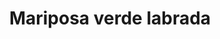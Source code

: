 ---
title: Mariposa verde labrada
date: 
draft: false

# descripcion
description : Dije de plata 925 y nácar

materials: Plata 925

color: Plateado y nácar verde

dimensions: 2,2cm largo

code: 02-25-0625

type: "Dijes"

categories: []

price: $7.580,00

price_eftvo: $6.440,00

# Images
# first image will be shown in the product page
images:
  # - image: "images/path_to_image"
  # La ubicacion de las imagenes es imagenes/Dijes/Dijes.Nácar/02-25-0625-mariposa-verde-labrada
  - image: "./images/dijes/nácar/02-25-0625.JPG"
---